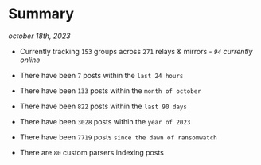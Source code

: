 
# Summary
_october 18th, 2023_

- Currently tracking `153` groups across `271` relays & mirrors - _`94` currently online_

- There have been `7` posts within the `last 24 hours`

- There have been `133` posts within the `month of october`

- There have been `822` posts within the `last 90 days`

- There have been `3028` posts within the `year of 2023`

- There have been `7719` posts `since the dawn of ransomwatch`

- There are `80` custom parsers indexing posts
